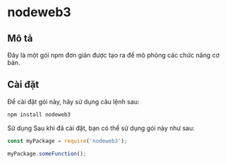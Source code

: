 # nodeweb3

## Mô tả

Đây là một gói npm đơn giản được tạo ra để mô phỏng các chức năng cơ bản.

## Cài đặt

Để cài đặt gói này, hãy sử dụng câu lệnh sau:

```bash
npm install nodeweb3
```

Sử dụng
Sau khi đã cài đặt, bạn có thể sử dụng gói này như sau:

```JavaScript
const myPackage = require('nodeweb3');

myPackage.someFunction();
```
